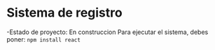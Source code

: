 <h1>Sistema de registro</h1>

-Estado de proyecto: En construccion
Para ejecutar el sistema, debes poner:
```npm install react```

